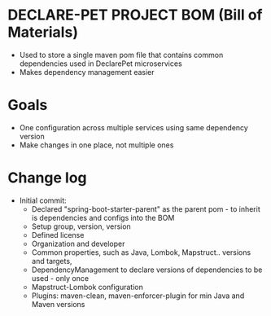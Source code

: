 # DECLARE-PET PROJECT BOM (Bill of Materials)

* Used to store a single maven pom file that contains common dependencies used in DeclarePet microservices
* Makes dependency management easier

# Goals

* One configuration across multiple services using same dependency version
* Make changes in one place, not multiple ones

# Change log

* Initial commit:
  * Declared "spring-boot-starter-parent" as the parent pom - to inherit is dependencies and configs into the BOM
  * Setup group, version, version
  * Defined license
  * Organization and developer
  * Common properties, such as Java, Lombok, Mapstruct.. versions and targets, 
  * DependencyManagement to declare versions of dependencies to be used - only once
  * Mapstruct-Lombok configuration
  * Plugins: maven-clean, maven-enforcer-plugin for min Java and Maven versions
